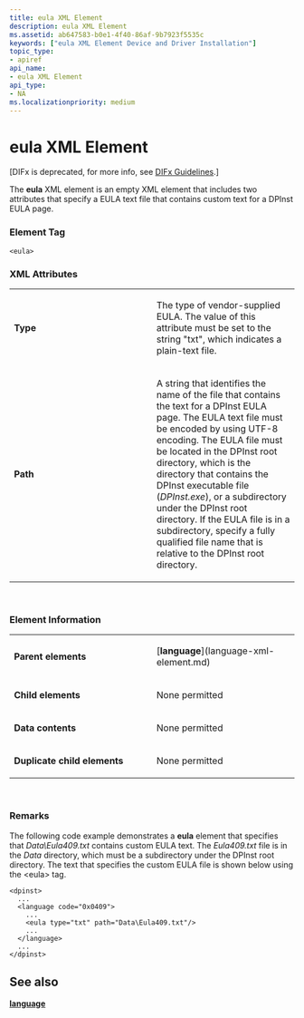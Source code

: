 ```yaml
---
title: eula XML Element
description: eula XML Element
ms.assetid: ab647583-b0e1-4f40-86af-9b7923f5535c
keywords: ["eula XML Element Device and Driver Installation"]
topic_type:
- apiref
api_name:
- eula XML Element
api_type:
- NA
ms.localizationpriority: medium
---
```


# eula XML Element


\[DIFx is deprecated, for more info, see [DIFx Guidelines](https://msdn.microsoft.com/windows/hardware/drivers/install/difx-guidelines).\]

The **eula** XML element is an empty XML element that includes two attributes that specify a EULA text file that contains custom text for a DPInst EULA page.

### Element Tag

```
<eula>
```

### XML Attributes

<table>
<colgroup>
<col width="50%" />
<col width="50%" />
</colgroup>
<tbody>
<tr class="odd">
<td align="left"><p><strong>Type</strong></p></td>
<td align="left"><p>The type of vendor-supplied EULA. The value of this attribute must be set to the string &quot;txt&quot;, which indicates a plain-text file.</p></td>
</tr>
<tr class="even">
<td align="left"><p><strong>Path</strong></p></td>
<td align="left"><p>A string that identifies the name of the file that contains the text for a DPInst EULA page. The EULA text file must be encoded by using UTF-8 encoding. The EULA file must be located in the DPInst root directory, which is the directory that contains the DPInst executable file (<em>DPInst.exe</em>), or a subdirectory under the DPInst root directory. If the EULA file is in a subdirectory, specify a fully qualified file name that is relative to the DPInst root directory.</p></td>
</tr>
</tbody>
</table>

 

### Element Information

<table>
<colgroup>
<col width="50%" />
<col width="50%" />
</colgroup>
<tbody>
<tr class="odd">
<td align="left"><p><strong>Parent elements</strong></p></td>
<td align="left"><p>[<strong>language</strong>](language-xml-element.md)</p></td>
</tr>
<tr class="even">
<td align="left"><p><strong>Child elements</strong></p></td>
<td align="left"><p>None permitted</p></td>
</tr>
<tr class="odd">
<td align="left"><p><strong>Data contents</strong></p></td>
<td align="left"><p>None permitted</p></td>
</tr>
<tr class="even">
<td align="left"><p><strong>Duplicate child elements</strong></p></td>
<td align="left"><p>None permitted</p></td>
</tr>
</tbody>
</table>

 

### <a href="" id="comments"></a>Remarks

The following code example demonstrates a **eula** element that specifies that *Data\\Eula409.txt* contains custom EULA text. The *Eula409.txt* file is in the *Data* directory, which must be a subdirectory under the DPInst root directory. The text that specifies the custom EULA file is shown below using the &lt;eula&gt; tag.

```
<dpinst>
  ...
  <language code="0x0409">
    ...
    <eula type="txt" path="Data\Eula409.txt"/>
    ...
  </language>
  ...
</dpinst>
```

## See also


[**language**](language-xml-element.md)

 

 






